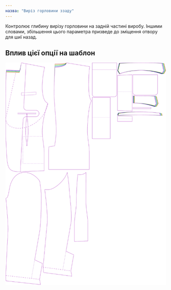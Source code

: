```yaml
---
назва: "Виріз горловини ззаду"
---
```


Контролює глибину вирізу горловини на задній частині виробу. Іншими словами, збільшення цього параметра призведе до зміщення отвору для шиї назад.

## Вплив цієї опції на шаблон

![На цьому зображенні показано вплив цієї опції шляхом накладання декількох варіантів, які мають різне значення для цієї опції](jaeger_backneckcutout_sample.svg "Вплив цієї опції на шаблон")
